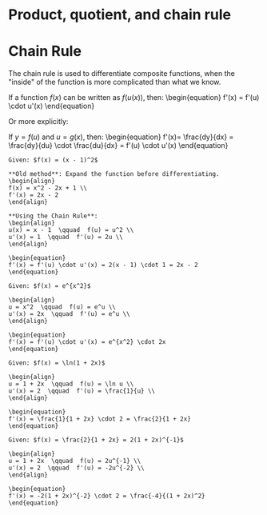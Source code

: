 # Product, quotient, and chain rule
# Chain Rule

The chain rule is used to differentiate composite functions, when the "inside" of the function is more complicated than what we know. 

If a function $f(x)$ can be written as $f(u(x))$, then:
\begin{equation}
f'(x) = f'(u) \cdot u'(x)
\end{equation}

Or more explicitly:

If $y = f(u)$ and $u = g(x)$, then:
\begin{equation}
f'(x)= \frac{dy}{dx} = \frac{dy}{du} \cdot \frac{du}{dx} = f'(u) \cdot u'(x)
\end{equation}

```{example} Differentiate the Function
Given: $f(x) = (x - 1)^2$

**Old method**: Expand the function before differentiating.
\begin{align}
f(x) = x^2 - 2x + 1 \\
f'(x) = 2x - 2
\end{align}

**Using the Chain Rule**:
\begin{align}
u(x) = x - 1  \qquad  f(u) = u^2 \\
u'(x) = 1  \qquad  f'(u) = 2u \\
\end{align}

\begin{equation}
f'(x) = f'(u) \cdot u'(x) = 2(x - 1) \cdot 1 = 2x - 2
\end{equation}
```

```{example} Differentiate the Function
Given: $f(x) = e^{x^2}$

\begin{align}
u = x^2  \qquad  f(u) = e^u \\
u'(x) = 2x  \qquad  f'(u) = e^u \\
\end{align}

\begin{equation}
f'(x) = f'(u) \cdot u'(x) = e^{x^2} \cdot 2x
\end{equation}
```

```{example} Differentiate the Function
Given: $f(x) = \ln(1 + 2x)$

\begin{align}
u = 1 + 2x  \qquad  f(u) = \ln u \\
u'(x) = 2  \qquad  f'(u) = \frac{1}{u} \\
\end{align}

\begin{equation}
f'(x) = \frac{1}{1 + 2x} \cdot 2 = \frac{2}{1 + 2x}
\end{equation}
```

```{example} Differentiate the Function
Given: $f(x) = \frac{2}{1 + 2x} = 2(1 + 2x)^{-1}$

\begin{align}
u = 1 + 2x  \qquad  f(u) = 2u^{-1} \\
u'(x) = 2  \qquad  f'(u) = -2u^{-2} \\
\end{align}

\begin{equation}
f'(x) = -2(1 + 2x)^{-2} \cdot 2 = \frac{-4}{(1 + 2x)^2}
\end{equation}
```